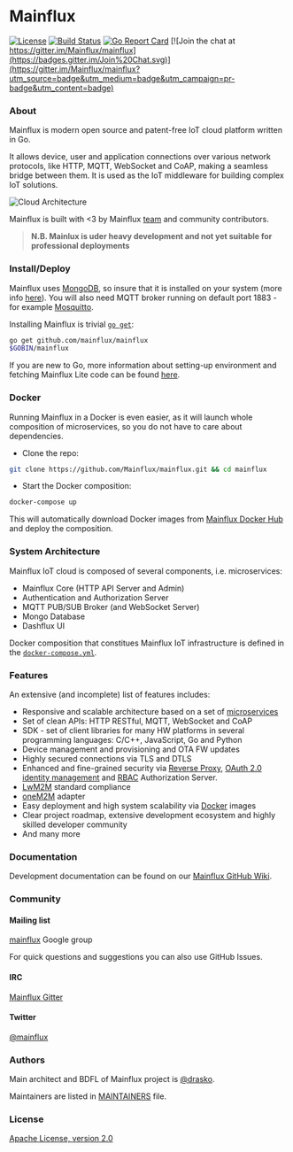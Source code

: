 # Mainflux

[![License](https://img.shields.io/badge/license-Apache%20v2.0-blue.svg)](LICENSE)
[![Build Status](https://travis-ci.org/mainflux/mainflux.svg?branch=master)](https://travis-ci.org/mainflux/mainflux)
[![Go Report Card](https://goreportcard.com/badge/github.com/Mainflux/mainflux)](https://goreportcard.com/report/github.com/Mainflux/mainflux)
[![Join the chat at https://gitter.im/Mainflux/mainflux](https://badges.gitter.im/Join%20Chat.svg)](https://gitter.im/Mainflux/mainflux?utm_source=badge&utm_medium=badge&utm_campaign=pr-badge&utm_content=badge)

### About
Mainflux is modern open source and patent-free IoT cloud platform written in Go.

It allows device, user and application connections over various network protocols, like HTTP, MQTT, WebSocket and CoAP, making a seamless bridge between them. It is used as the IoT middleware for building complex IoT solutions.

![Cloud Architecture](https://github.com/Mainflux/mainflux-doc/blob/master/img/cloudArchMonochrome.jpg)

Mainflux is built with <3 by Mainflux [team](MAINTAINERS) and community contributors.

> **N.B. Mainlux is uder heavy development and not yet suitable for professional deployments**

### Install/Deploy
Mainflux uses [MongoDB](https://www.mongodb.com/), so insure that it is installed on your system (more info [here](https://github.com/Mainflux/mainflux-lite/blob/master/doc/dependencies.md)). You will also need MQTT broker running on default port 1883 - for example [Mosquitto](https://mosquitto.org/).

Installing Mainflux is trivial [`go get`](https://golang.org/cmd/go/):
```bash
go get github.com/mainflux/mainflux
$GOBIN/mainflux
```

If you are new to Go, more information about setting-up environment and fetching Mainflux Lite code can be found [here](https://github.com/Mainflux/mainflux-lite/blob/master/doc/install.md).

### Docker
Running Mainflux in a Docker is even easier, as it will launch whole composition of microservices, so you do not have to care about dependencies.

- Clone the repo:
```bash
git clone https://github.com/Mainflux/mainflux.git && cd mainflux
```

- Start the Docker composition:
```bash
docker-compose up
```

This will automatically download Docker images from [Mainflux Docker Hub](https://hub.docker.com/u/mainflux/) and deploy the composition.

### System Architecture
Mainflux IoT cloud is composed of several components, i.e. microservices:
- Mainflux Core (HTTP API Server and Admin)
- Authentication and Authorization Server
- MQTT PUB/SUB Broker (and WebSocket Server)
- Mongo Database
- Dashflux UI

Docker composition that constitues Mainflux IoT infrastructure is defined in the [`docker-compose.yml`](https://github.com/Mainflux/mainflux/blob/master/docker-compose.yml).

### Features
An extensive (and incomplete) list of features includes:
- Responsive and scalable architecture based on a set of [microservices](https://en.wikipedia.org/wiki/Microservices)
- Set of clean APIs: HTTP RESTful, MQTT, WebSocket and CoAP
- SDK - set of client libraries for many HW platforms in several programming languages: C/C++, JavaScript, Go and Python
- Device management and provisioning and OTA FW updates
- Highly secured connections via TLS and DTLS
- Enhanced and fine-grained security via [Reverse Proxy](https://en.wikipedia.org/wiki/Reverse_proxy), [OAuth 2.0](http://oauth.net/2/) [identity management](https://en.wikipedia.org/wiki/Identity_management) and [RBAC](https://en.wikipedia.org/wiki/Role-based_access_control) Authorization Server.
- [LwM2M](http://goo.gl/rHjLZQ) standard compliance
- [oneM2M](http://www.onem2m.org/) adapter
- Easy deployment and high system scalability via [Docker](https://www.docker.com/) images
- Clear project roadmap, extensive development ecosystem and highly skilled developer community
- And many more

### Documentation
Development documentation can be found on our [Mainflux GitHub Wiki](https://github.com/Mainflux/mainflux/wiki).

### Community
#### Mailing list
[mainflux](https://groups.google.com/forum/#!forum/mainflux) Google group

For quick questions and suggestions you can also use GitHub Issues.

#### IRC
[Mainflux Gitter](https://gitter.im/Mainflux/mainflux?utm_source=badge&utm_medium=badge&utm_campaign=pr-badge&utm_content=badge)

#### Twitter
[@mainflux](https://twitter.com/mainflux)

### Authors
Main architect and BDFL of Mainflux project is [@drasko](https://github.com/drasko).

Maintainers are listed in [MAINTAINERS](MAINTAINERS) file.

### License
[Apache License, version 2.0](LICENSE)
